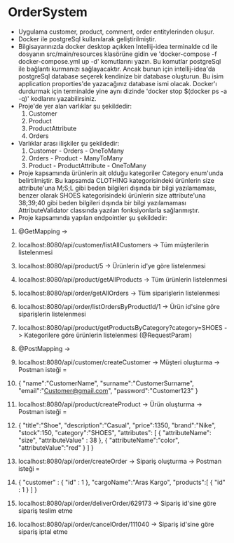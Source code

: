 # OrderSystem
- Uygulama customer, product, comment, order entitylerinden oluşur.
- Docker ile postgreSql kullanılarak geliştirilmiştir.
- Bilgisayarınızda docker desktop açıkken Intellij-idea terminalde cd ile dosyanın src/main/resources klasörüne gidin ve 'docker-compose -f docker-compose.yml up -d' komutlarını yazın. Bu komutlar postgreSql ile bağlantı kurmanızı sağlayacaktır. Ancak bunun için intellij-idea'da postgreSql database seçerek kendinize bir database oluşturun. Bu isim application proporties'de yazacağınız database ismi olacak. Docker'ı durdurmak için terminalde yine aynı dizinde 'docker stop $(docker ps -a -q)' kodlarını yazabilirsiniz.
- Proje'de yer alan varlıklar şu şekildedir:
  1. Customer
  2. Product
  3. ProductAttribute
  4. Orders
- Varlıklar arası ilişkiler şu şekildedir:
  1. Customer - Orders - OneToMany
  2. Orders - Product - ManyToMany
  3. Product - ProductAttribute - OneToMany
- Proje kapsamında ürünlerin ait olduğu kategoriler Category enum'unda belirtilmiştir. Bu kapsamda CLOTHING kategorisindeki ürünlerin size attribute'una M;S;L gibi beden bilgileri dışında bir bilgi yazılamaması, benzer olarak SHOES kategorisindeki ürünlerin size attribute'una 38;39;40 gibi beden bilgileri dışında bir bilgi yazılamaması AttributeValidator classında yazılan fonksiyonlarla sağlanmıştır.
- Proje kapsamında yapılan endpointler şu şekildedir:
1. @GetMapping -> 
  1. localhost:8080/api/customer/listAllCustomers -> Tüm müşterilerin listelenmesi
  2. localhost:8080/api/product/5 -> Ürünlerin id'ye göre listelenmesi
  3. localhost:8080/api/product/getAllProducts -> Tüm ürünlerin listelenmesi
  4. localhost:8080/api/order/getAllOrders -> Tüm siparişlerin listelenmesi
  5. localhost:8080/api/order/listOrdersByProductId/1 -> Ürün id'sine göre siparişlerin listelenmesi
  6. localhost:8080/api/product/getProductsByCategory?category=SHOES -> Kategorilere göre ürünlerin listelenmesi (@RequestParam)

3. @PostMapping ->
 1. localhost:8080/api/customer/createCustomer -> Müşteri oluşturma -> Postman isteği =
 2. {
    "name":"CustomerName",
    "surname":"CustomerSurname",
    "email":"Customer@gmail.com",
    "password":"Customer123"
}
  3. localhost:8080/api/product/createProduct -> Ürün oluşturma -> Postman isteği =
  4.  {
    "title":"Shoe",
    "description":"Casual",
    "price":1350,
    "brand":"Nike",
    "stock":150,
    "category":"SHOES",
    "attributes": [
        {
            "attributeName": "size",
            "attributeValue" : 38
        },
        {
            "attributeName":"color",
            "attributeValue":"red"
        }
    ]
}
  3. localhost:8080/api/order/createOrder -> Sipariş oluşturma -> Postman isteği =
  4. {
    "customer" : {
        "id" : 1
    },
    "cargoName":"Aras Kargo",
    "products":[
        {
            "id" : 1
        }
    ]
}
  5. localhost:8080/api/order/deliverOrder/629173 -> Sipariş id'sine göre sipariş teslim etme
  6. localhost:8080/api/order/cancelOrder/111040 -> Sipariş id'sine göre sipariş iptal etme
